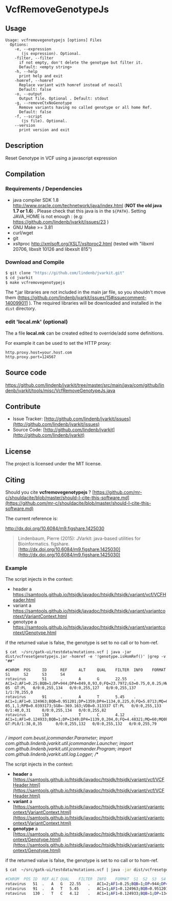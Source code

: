 # VcfRemoveGenotypeJs


## Usage

```
Usage: vcfremovegenotypejs [options] Files
  Options:
    -e, --expression
       (js expression). Optional.
    -filter, --filter
      if not empty, don't delete the genotype but filter it.
      Default: <empty string>
    -h, --help
      print help and exit
    -homref, --homref
      Replace variant with homref instead of nocall
      Default: false
    -o, --output
      Output file. Optional . Default: stdout
    -g, --removeCtxNoGenotype
      Remove variants having no called genotype or all home Ref.
      Default: false
    -f, --script
       (js file). Optional.
    --version
      print version and exit

```


## Description

Reset Genotype in VCF using a javascript expression

## Compilation

### Requirements / Dependencies

* java compiler SDK 1.8 http://www.oracle.com/technetwork/java/index.html (**NOT the old java 1.7 or 1.6**) . Please check that this java is in the `${PATH}`. Setting JAVA_HOME is not enough : (e.g: https://github.com/lindenb/jvarkit/issues/23 )
* GNU Make >= 3.81
* curl/wget
* git
* xsltproc http://xmlsoft.org/XSLT/xsltproc2.html (tested with "libxml 20706, libxslt 10126 and libexslt 815")


### Download and Compile

```bash
$ git clone "https://github.com/lindenb/jvarkit.git"
$ cd jvarkit
$ make vcfremovegenotypejs
```

The *.jar libraries are not included in the main jar file, so you shouldn't move them (https://github.com/lindenb/jvarkit/issues/15#issuecomment-140099011 ).
The required libraries will be downloaded and installed in the `dist` directory.

### edit 'local.mk' (optional)

The a file **local.mk** can be created edited to override/add some definitions.

For example it can be used to set the HTTP proxy:

```
http.proxy.host=your.host.com
http.proxy.port=124567
```
## Source code 

[https://github.com/lindenb/jvarkit/tree/master/src/main/java/com/github/lindenb/jvarkit/tools/misc/VcfRemoveGenotypeJs.java
](https://github.com/lindenb/jvarkit/tree/master/src/main/java/com/github/lindenb/jvarkit/tools/misc/VcfRemoveGenotypeJs.java
)
## Contribute

- Issue Tracker: [http://github.com/lindenb/jvarkit/issues](http://github.com/lindenb/jvarkit/issues)
- Source Code: [http://github.com/lindenb/jvarkit](http://github.com/lindenb/jvarkit)

## License

The project is licensed under the MIT license.

## Citing

Should you cite **vcfremovegenotypejs** ? [https://github.com/mr-c/shouldacite/blob/master/should-I-cite-this-software.md](https://github.com/mr-c/shouldacite/blob/master/should-I-cite-this-software.md)

The current reference is:

http://dx.doi.org/10.6084/m9.figshare.1425030

> Lindenbaum, Pierre (2015): JVarkit: java-based utilities for Bioinformatics. figshare.
> [http://dx.doi.org/10.6084/m9.figshare.1425030](http://dx.doi.org/10.6084/m9.figshare.1425030)





### Example

The script injects in the context:
 *  header a https://samtools.github.io/htsjdk/javadoc/htsjdk/htsjdk/variant/vcf/VCFHeader.html
 *  variant a https://samtools.github.io/htsjdk/javadoc/htsjdk/htsjdk/variant/variantcontext/VariantContext.html
 *  genotype a https://samtools.github.io/htsjdk/javadoc/htsjdk/htsjdk/variant/variantcontext/Genotype.html

if the returned value is false, the genotype is set to no call or to hom-ref.


```
$ cat  ~/src/gatk-ui/testdata/mutations.vcf | java -jar dist/vcfresetgenotypejs.jar -homref -e '!genotype.isHomRef()' |grep -v "##"

#CHROM  POS     ID      REF     ALT     QUAL    FILTER  INFO    FORMAT  S1      S2      S3      S4
rotavirus       51      .       A       G       22.55   .       AC1=2;AF1=0.25;BQB=1;DP=944;DP4=849,0,93,0;FQ=23.7972;G3=0.75,0,0.25;HWE=0.033921;MQ=60;MQ0F=0;MQB=1;PV4=1,1,1,1;RPB=0.993129;SGB=-61.9012;VDB=3.53678e-05  GT:PL   0/0:0,255,134   0/0:0,255,127   0/0:0,255,137   1/1:70,255,0
rotavirus       91      .       A       T       5.45    .       AC1=1;AF1=0.124963;BQB=0.951201;DP=1359;DP4=1134,0,225,0;FQ=5.8713;MQ=60;MQ0F=0;MQB=1;PV4=1,4.80825e-05,1,1;RPB=0.0393173;SGB=-369.163;VDB=0.313337 GT:PL   0/0:0,255,133   0/1:40,0,31     0/0:0,255,134   0/0:0,255,82
rotavirus       130     .       T       C       4.12    .       AC1=1;AF1=0.124933;BQB=1;DP=1349;DP4=1139,0,204,0;FQ=4.48321;MQ=60;MQ0F=0;MQB=1;PV4=1,1,1,1;RPB=0.762964;SGB=-335.275;VDB=0.00084636  GT:PL0/1:38,0,35      0/0:0,255,132   0/0:0,255,132   0/0:0,255,79


```


 */
import com.beust.jcommander.Parameter;
import com.github.lindenb.jvarkit.util.jcommander.Launcher;
import com.github.lindenb.jvarkit.util.jcommander.Program;
import com.github.lindenb.jvarkit.util.log.Logger;
/**
 
 The script injects in the context:

  * **header** a [https://samtools.github.io/htsjdk/javadoc/htsjdk/htsjdk/variant/vcf/VCFHeader.html](https://samtools.github.io/htsjdk/javadoc/htsjdk/htsjdk/variant/vcf/VCFHeader.html)
  * **variant** a [https://samtools.github.io/htsjdk/javadoc/htsjdk/htsjdk/variant/variantcontext/VariantContext.html](https://samtools.github.io/htsjdk/javadoc/htsjdk/htsjdk/variant/variantcontext/VariantContext.html)
  * **genotype** a [https://samtools.github.io/htsjdk/javadoc/htsjdk/htsjdk/variant/variantcontext/Genotype.html](https://samtools.github.io/htsjdk/javadoc/htsjdk/htsjdk/variant/variantcontext/Genotype.html)



if the returned value is false, the genotype is set to no call or to hom-ref.

```bash
$ cat  ~/src/gatk-ui/testdata/mutations.vcf | java -jar dist/vcfresetgenotypejs.jar -homref -e '!genotype.isHomRef()' |grep -v "##"

#CHROM	POS	ID	REF	ALT	QUAL	FILTER	INFO	FORMAT	S1	S2	S3	S4
rotavirus	51	.	A	G	22.55	.	AC1=2;AF1=0.25;BQB=1;DP=944;DP4=849,0,93,0;FQ=23.7972;G3=0.75,0,0.25;HWE=0.033921;MQ=60;MQ0F=0;MQB=1;PV4=1,1,1,1;RPB=0.993129;SGB=-61.9012;VDB=3.53678e-05	GT:PL	0/0:0,255,134	0/0:0,255,127	0/0:0,255,137	1/1:70,255,0
rotavirus	91	.	A	T	5.45	.	AC1=1;AF1=0.124963;BQB=0.951201;DP=1359;DP4=1134,0,225,0;FQ=5.8713;MQ=60;MQ0F=0;MQB=1;PV4=1,4.80825e-05,1,1;RPB=0.0393173;SGB=-369.163;VDB=0.313337	GT:PL	0/0:0,255,133	0/1:40,0,31	0/0:0,255,134	0/0:0,255,82
rotavirus	130	.	T	C	4.12	.	AC1=1;AF1=0.124933;BQB=1;DP=1349;DP4=1139,0,204,0;FQ=4.48321;MQ=60;MQ0F=0;MQB=1;PV4=1,1,1,1;RPB=0.762964;SGB=-335.275;VDB=0.00084636	GT:PL	0/1:38,0,35	0/0:0,255,132	0/0:0,255,132	0/0:0,255,79
```



 

